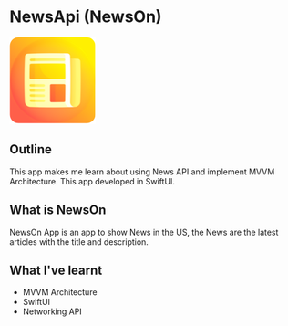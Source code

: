 # NewsApi (NewsOn)

![NewsOn-Logo](Documentation/iOS-NewsOn.png)

## Outline

This app makes me learn about using News API and implement MVVM Architecture. This app developed in SwiftUI.

## What is NewsOn

NewsOn App is an app to show News in the US, the News are the latest articles with the title and description.

## What I've learnt

* MVVM Architecture
* SwiftUI
* Networking API

